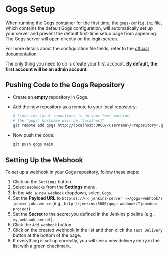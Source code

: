 # Gogs Setup

When running the Gogs container for the first time, the `gogs-config.ini` file, which contains the default Gogs configuration, will automatically set up your server and prevent the default first-time setup page from appearing. The Gogs server will open directly on the login screen.

For more details about the configuration file fields, refer to the [official documentation](https://github.com/gogs/gogs/blob/main/conf/app.ini).

The only thing you need to do is create your first account. **By default, the first account will be an admin account**.

## Pushing Code to the Gogs Repository

- Create an **empty** repository in Gogs.
- Add the new repository as a remote to your local repository:

  ```sh
  # Since the local repository is on your host machine,
  # the 'gogs' hostname will be 'localhost'
  git remote add gogs http://localhost:3000/<username>/<repository>.git
  ```

- Now push the code:

  ```sh
  git push gogs main
  ```

## Setting Up the Webhook

To set up a webhook in your Gogs repository, follow these steps:

1. Click on the `Settings` button.
2. Select `Webhooks` from the **Settings** menu.
3. In the `Add a new webhook` dropdown, select `Gogs`.
4. Set the **Payload URL** to `http(s)://<< jenkins-server >>/gogs-webhook/?job=<< jobname >>` (e.g., `http://jenkins:8080/gogs-webhook/?job=depi-project`).
5. Set the **Secret** to the secret you defined in the Jenkins pipeline (e.g., `my_webhook_secret`).
6. Click the `Add webhook` button.
7. Click on the created webhook in the list and then click the `Test Delivery` button at the bottom of the page.
8. If everything is set up correctly, you will see a new delivery entry in the list with a green checkmark.

